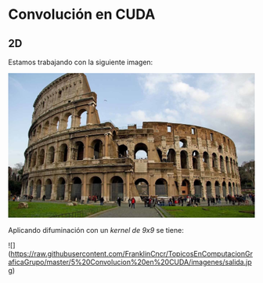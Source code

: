 # Convolución en CUDA
## 2D

Estamos trabajando con la siguiente imagen:

![](https://github.com/FranklinCncr/TopicosEnComputacionGraficaGrupo/blob/master/5%20Convolucion%20en%20CUDA/imagenes/coliseo.jpg)

Aplicando difuminación con un *kernel de 9x9* se tiene:

![]
(https://raw.githubusercontent.com/FranklinCncr/TopicosEnComputacionGraficaGrupo/master/5%20Convolucion%20en%20CUDA/imagenes/salida.jpg)
